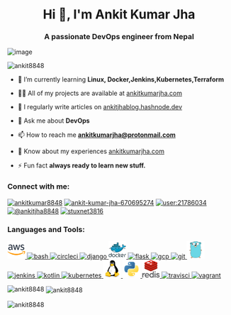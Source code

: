 <h1 align="center">Hi 👋, I'm Ankit Kumar Jha</h1>
<h3 align="center">A passionate DevOps engineer from Nepal</h3>

![image](https://github.com/Ankit8848/Ankit8848/assets/107815079/05caf4a9-6843-4037-8a22-b83ccc99f451)


<p align="left"> <img src="https://komarev.com/ghpvc/?username=ankit8848&label=Profile%20views&color=0e75b6&style=flat" alt="ankit8848" /> </p>

- 🌱 I’m currently learning **Linux, Docker,Jenkins,Kubernetes,Terraform**

- 👨‍💻 All of my projects are available at [ankitkumarjha.com](https://ankitkumarjha.com/)

- 📝 I regularly write articles on [ankitjhablog.hashnode.dev](https://ankitjhablog.hashnode.dev/)

- 💬 Ask me about **DevOps**

- 📫 How to reach me **ankitkumarjha@protonmail.com**

- 📄 Know about my experiences [ankitkumarjha.com](https://ankitkumarjha.com/)

- ⚡ Fun fact **always ready to learn new stuff.**

<h3 align="left">Connect with me:</h3>
<p align="left">
<a href="https://twitter.com/ankitkumar8848" target="blank"><img align="center" src="https://raw.githubusercontent.com/rahuldkjain/github-profile-readme-generator/master/src/images/icons/Social/twitter.svg" alt="ankitkumar8848" height="30" width="40" /></a>
<a href="https://linkedin.com/in/ankit-kumar-jha-670695274" target="blank"><img align="center" src="https://raw.githubusercontent.com/rahuldkjain/github-profile-readme-generator/master/src/images/icons/Social/linked-in-alt.svg" alt="ankit-kumar-jha-670695274" height="30" width="40" /></a>
<a href="https://stackoverflow.com/users/user:21786034" target="blank"><img align="center" src="https://raw.githubusercontent.com/rahuldkjain/github-profile-readme-generator/master/src/images/icons/Social/stack-overflow.svg" alt="user:21786034" height="30" width="40" /></a>
<a href="https://hashnode.com/@ankitjha8848" target="blank"><img align="center" src="https://raw.githubusercontent.com/rahuldkjain/github-profile-readme-generator/master/src/images/icons/Social/hashnode.svg" alt="@ankitjha8848" height="30" width="40" /></a>
<a href="https://discord.gg/stuxnet3816" target="blank"><img align="center" src="https://raw.githubusercontent.com/rahuldkjain/github-profile-readme-generator/master/src/images/icons/Social/discord.svg" alt="stuxnet3816" height="30" width="40" /></a>
</p>

<h3 align="left">Languages and Tools:</h3>
<p align="left"> <a href="https://aws.amazon.com" target="_blank" rel="noreferrer"> <img src="https://raw.githubusercontent.com/devicons/devicon/master/icons/amazonwebservices/amazonwebservices-original-wordmark.svg" alt="aws" width="40" height="40"/> </a> <a href="https://www.gnu.org/software/bash/" target="_blank" rel="noreferrer"> <img src="https://www.vectorlogo.zone/logos/gnu_bash/gnu_bash-icon.svg" alt="bash" width="40" height="40"/> </a> <a href="https://circleci.com" target="_blank" rel="noreferrer"> <img src="https://www.vectorlogo.zone/logos/circleci/circleci-icon.svg" alt="circleci" width="40" height="40"/> </a> <a href="https://www.djangoproject.com/" target="_blank" rel="noreferrer"> <img src="https://cdn.worldvectorlogo.com/logos/django.svg" alt="django" width="40" height="40"/> </a> <a href="https://www.docker.com/" target="_blank" rel="noreferrer"> <img src="https://raw.githubusercontent.com/devicons/devicon/master/icons/docker/docker-original-wordmark.svg" alt="docker" width="40" height="40"/> </a> <a href="https://flask.palletsprojects.com/" target="_blank" rel="noreferrer"> <img src="https://www.vectorlogo.zone/logos/pocoo_flask/pocoo_flask-icon.svg" alt="flask" width="40" height="40"/> </a> <a href="https://cloud.google.com" target="_blank" rel="noreferrer"> <img src="https://www.vectorlogo.zone/logos/google_cloud/google_cloud-icon.svg" alt="gcp" width="40" height="40"/> </a> <a href="https://git-scm.com/" target="_blank" rel="noreferrer"> <img src="https://www.vectorlogo.zone/logos/git-scm/git-scm-icon.svg" alt="git" width="40" height="40"/> </a> <a href="https://golang.org" target="_blank" rel="noreferrer"> <img src="https://raw.githubusercontent.com/devicons/devicon/master/icons/go/go-original.svg" alt="go" width="40" height="40"/> </a> <a href="https://www.jenkins.io" target="_blank" rel="noreferrer"> <img src="https://www.vectorlogo.zone/logos/jenkins/jenkins-icon.svg" alt="jenkins" width="40" height="40"/> </a> <a href="https://kotlinlang.org" target="_blank" rel="noreferrer"> <img src="https://www.vectorlogo.zone/logos/kotlinlang/kotlinlang-icon.svg" alt="kotlin" width="40" height="40"/> </a> <a href="https://kubernetes.io" target="_blank" rel="noreferrer"> <img src="https://www.vectorlogo.zone/logos/kubernetes/kubernetes-icon.svg" alt="kubernetes" width="40" height="40"/> </a> <a href="https://www.linux.org/" target="_blank" rel="noreferrer"> <img src="https://raw.githubusercontent.com/devicons/devicon/master/icons/linux/linux-original.svg" alt="linux" width="40" height="40"/> </a> <a href="https://www.python.org" target="_blank" rel="noreferrer"> <img src="https://raw.githubusercontent.com/devicons/devicon/master/icons/python/python-original.svg" alt="python" width="40" height="40"/> </a> <a href="https://redis.io" target="_blank" rel="noreferrer"> <img src="https://raw.githubusercontent.com/devicons/devicon/master/icons/redis/redis-original-wordmark.svg" alt="redis" width="40" height="40"/> </a> <a href="https://travis-ci.org" target="_blank" rel="noreferrer"> <img src="https://www.vectorlogo.zone/logos/travis-ci/travis-ci-icon.svg" alt="travisci" width="40" height="40"/> </a> <a href="https://www.vagrantup.com/" target="_blank" rel="noreferrer"> <img src="https://www.vectorlogo.zone/logos/vagrantup/vagrantup-icon.svg" alt="vagrant" width="40" height="40"/> </a> </p>

<p><img align="left" src="https://github-readme-stats.vercel.app/api/top-langs?username=ankit8848&show_icons=true&locale=en&layout=compact" alt="ankit8848" /></p>

<p>&nbsp;<img align="center" src="https://github-readme-stats.vercel.app/api?username=ankit8848&show_icons=true&locale=en" alt="ankit8848" /></p>

<p><img align="center" src="https://github-readme-streak-stats.herokuapp.com/?user=ankit8848&" alt="ankit8848" /></p>
